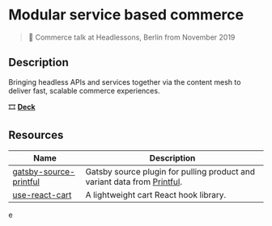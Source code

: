 # Modular service based commerce

> 📣 Commerce talk at Headlessons, Berlin from November 2019

## Description

Bringing headless APIs and services together via the content mesh to deliver fast, scalable commerce experiences.

🎞 [**Deck**](https://headlessons-talk-commerce.now.sh)

## Resources

| Name                                                                               | Description                                                                                      |
| ---------------------------------------------------------------------------------- | ------------------------------------------------------------------------------------------------ |
| [gatsby-source-printful](https://www.gatsbyjs.org/packages/gatsby-source-printful) | Gatsby source plugin for pulling product and variant data from [Printful](https://printful.com). |
| [use-react-cart](https://www.npmjs.com/package/react-use-cart)                     | A lightweight cart React hook library.                                                           |

e
